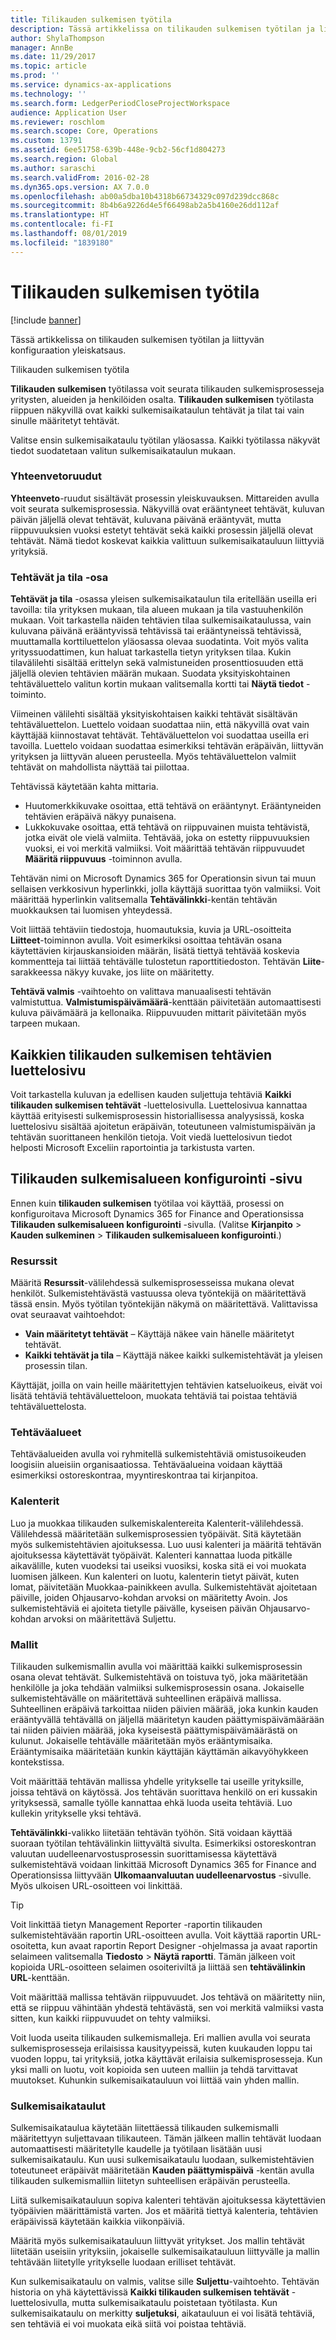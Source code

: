```yaml
---
title: Tilikauden sulkemisen työtila
description: Tässä artikkelissa on tilikauden sulkemisen työtilan ja liittyvän konfiguraation yleiskatsaus.
author: ShylaThompson
manager: AnnBe
ms.date: 11/29/2017
ms.topic: article
ms.prod: ''
ms.service: dynamics-ax-applications
ms.technology: ''
ms.search.form: LedgerPeriodCloseProjectWorkspace
audience: Application User
ms.reviewer: roschlom
ms.search.scope: Core, Operations
ms.custom: 13791
ms.assetid: 6ee51758-639b-448e-9cb2-56cf1d804273
ms.search.region: Global
ms.author: saraschi
ms.search.validFrom: 2016-02-28
ms.dyn365.ops.version: AX 7.0.0
ms.openlocfilehash: ab00a5dba10b4318b66734329c097d239dcc868c
ms.sourcegitcommit: 8b4b6a9226d4e5f66498ab2a5b4160e26dd112af
ms.translationtype: HT
ms.contentlocale: fi-FI
ms.lasthandoff: 08/01/2019
ms.locfileid: "1839180"
---
```

# <a name="financial-period-close-workspace"></a>Tilikauden sulkemisen työtila

[!include [banner](../includes/banner.md)]

Tässä artikkelissa on tilikauden sulkemisen työtilan ja liittyvän konfiguraation yleiskatsaus.

Tilikauden sulkemisen työtila

**Tilikauden sulkemisen**  työtilassa voit seurata tilikauden sulkemisprosesseja yritysten, alueiden ja henkilöiden osalta. **Tilikauden sulkemisen** työtilasta riippuen näkyvillä ovat kaikki sulkemisaikataulun tehtävät ja tilat tai vain sinulle määritetyt tehtävät. 

Valitse ensin sulkemisaikataulu työtilan yläosassa. Kaikki työtilassa näkyvät tiedot suodatetaan valitun sulkemisaikataulun mukaan.

### <a name="summary-tiles"></a>Yhteenvetoruudut

**Yhteenveto**-ruudut sisältävät prosessin yleiskuvauksen. Mittareiden avulla voit seurata sulkemisprosessia. Näkyvillä ovat erääntyneet tehtävät, kuluvan päivän jäljellä olevat tehtävät, kuluvana päivänä erääntyvät, mutta riippuvuuksien vuoksi estetyt tehtävät sekä kaikki prosessin jäljellä olevat tehtävät. Nämä tiedot koskevat kaikkia valittuun sulkemisaikatauluun liittyviä yrityksiä.

### <a name="tasks-and-status-section"></a>Tehtävät ja tila -osa

**Tehtävät ja tila** -osassa yleisen sulkemisaikataulun tila eritellään useilla eri tavoilla: tila yrityksen mukaan, tila alueen mukaan ja tila vastuuhenkilön mukaan. Voit tarkastella näiden tehtävien tilaa sulkemisaikataulussa, vain kuluvana päivänä erääntyvissä tehtävissä tai erääntyneissä tehtävissä, muuttamalla korttiluettelon yläosassa olevaa suodatinta. Voit myös valita yrityssuodattimen, kun haluat tarkastella tietyn yrityksen tilaa. Kukin tilavälilehti sisältää erittelyn sekä valmistuneiden prosenttiosuuden että jäljellä olevien tehtävien määrän mukaan. Suodata yksityiskohtainen tehtäväluettelo valitun kortin mukaan valitsemalla kortti tai **Näytä tiedot** -toiminto. 

Viimeinen välilehti sisältää yksityiskohtaisen kaikki tehtävät sisältävän tehtäväluettelon. Luettelo voidaan suodattaa niin, että näkyvillä ovat vain käyttäjää kiinnostavat tehtävät. Tehtäväluettelon voi suodattaa useilla eri tavoilla. Luettelo voidaan suodattaa esimerkiksi tehtävän eräpäivän, liittyvän yrityksen ja liittyvän alueen perusteella. Myös tehtäväluettelon valmiit tehtävät on mahdollista näyttää tai piilottaa. 

Tehtävissä käytetään kahta mittaria.

-   Huutomerkkikuvake osoittaa, että tehtävä on erääntynyt. Erääntyneiden tehtävien eräpäivä näkyy punaisena.
-   Lukkokuvake osoittaa, että tehtävä on riippuvainen muista tehtävistä, jotka eivät ole vielä valmiita. Tehtävää, joka on estetty riippuvuuksien vuoksi, ei voi merkitä valmiiksi. Voit määrittää tehtävän riippuvuudet **Määritä riippuvuus** -toiminnon avulla.

Tehtävän nimi on Microsoft Dynamics 365 for Operationsin sivun tai muun sellaisen verkkosivun hyperlinkki, jolla käyttäjä suorittaa työn valmiiksi. Voit määrittää hyperlinkin valitsemalla **Tehtävälinkki**-kentän tehtävän muokkauksen tai luomisen yhteydessä. 

Voit liittää tehtäviin tiedostoja, huomautuksia, kuvia ja URL-osoitteita **Liitteet**-toiminnon avulla. Voit esimerkiksi osoittaa tehtävän osana käytettävien kirjauskansioiden määrän, lisätä tiettyä tehtävää koskevia kommentteja tai liittää tehtävälle tulostetun raporttitiedoston. Tehtävän **Liite**-sarakkeessa näkyy kuvake, jos liite on määritetty. 

**Tehtävä valmis** -vaihtoehto on valittava manuaalisesti tehtävän valmistuttua. **Valmistumispäivämäärä**-kenttään päivitetään automaattisesti kuluva päivämäärä ja kellonaika. Riippuvuuden mittarit päivitetään myös tarpeen mukaan.

## <a name="all-financial-period-close-tasks-list-page"></a>Kaikkien tilikauden sulkemisen tehtävien luettelosivu
Voit tarkastella kuluvan ja edellisen kauden suljettuja tehtäviä **Kaikki tilikauden sulkemisen tehtävät** -luettelosivulla. Luettelosivua kannattaa käyttää erityisesti sulkemisprosessin historiallisessa analyysissä, koska luettelosivu sisältää ajoitetun eräpäivän, toteutuneen valmistumispäivän ja tehtävän suorittaneen henkilön tietoja. Voit viedä luettelosivun tiedot helposti Microsoft Exceliin raportointia ja tarkistusta varten.

## <a name="financial-period-close-configuration-page"></a>Tilikauden sulkemisalueen konfigurointi -sivu
Ennen kuin **tilikauden sulkemisen** työtilaa voi käyttää, prosessi on konfiguroitava Microsoft Dynamics 365 for Finance and Operationsissa **Tilikauden sulkemisalueen konfigurointi** -sivulla. (Valitse **Kirjanpito** &gt; **Kauden sulkeminen** &gt; **Tilikauden sulkemisalueen konfigurointi**.)

### <a name="resources"></a>Resurssit

Määritä **Resurssit**-välilehdessä sulkemisprosesseissa mukana olevat henkilöt. Sulkemistehtävästä vastuussa oleva työntekijä on määritettävä tässä ensin. Myös työtilan työntekijän näkymä on määritettävä. Valittavissa ovat seuraavat vaihtoehdot:

-   **Vain määritetyt tehtävät** – Käyttäjä näkee vain hänelle määritetyt tehtävät.
-   **Kaikki tehtävät ja tila** – Käyttäjä näkee kaikki sulkemistehtävät ja yleisen prosessin tilan.

Käyttäjät, joilla on vain heille määritettyjen tehtävien katseluoikeus, eivät voi lisätä tehtäviä tehtäväluetteloon, muokata tehtäviä tai poistaa tehtäviä tehtäväluettelosta.

### <a name="task-areas"></a>Tehtäväalueet

Tehtäväalueiden avulla voi ryhmitellä sulkemistehtäviä omistusoikeuden loogisiin alueisiin organisaatiossa. Tehtäväalueina voidaan käyttää esimerkiksi ostoreskontraa, myyntireskontraa tai kirjanpitoa.

### <a name="calendars"></a>Kalenterit

Luo ja muokkaa tilikauden sulkemiskalentereita Kalenterit-välilehdessä. Välilehdessä määritetään sulkemisprosessien työpäivät. Sitä käytetään myös sulkemistehtävien ajoituksessa.  Luo uusi kalenteri ja määritä tehtävän ajoituksessa käytettävät työpäivät.  Kalenteri kannattaa luoda pitkälle aikavälille, kuten vuodeksi tai useiksi vuosiksi, koska sitä ei voi muokata luomisen jälkeen.  Kun kalenteri on luotu, kalenterin tietyt päivät, kuten lomat, päivitetään Muokkaa-painikkeen avulla.  Sulkemistehtävät ajoitetaan päiville, joiden Ohjausarvo-kohdan arvoksi on määritetty Avoin.  Jos sulkemistehtäviä ei ajoiteta tietylle päivälle, kyseisen päivän Ohjausarvo-kohdan arvoksi on määritettävä Suljettu.

### <a name="templates"></a>Mallit

Tilikauden sulkemismallin avulla voi määrittää kaikki sulkemisprosessin osana olevat tehtävät. Sulkemistehtävä on toistuva työ, joka määritetään henkilölle ja joka tehdään valmiiksi sulkemisprosessin osana. Jokaiselle sulkemistehtävälle on määritettävä suhteellinen eräpäivä mallissa. Suhteellinen eräpäivä tarkoittaa niiden päivien määrää, joka kunkin kauden erääntyvällä tehtävällä on jäljellä määritetyn kauden päättymispäivämäärään tai niiden päivien määrää, joka kyseisestä päättymispäivämäärästä on kulunut. Jokaiselle tehtävälle määritetään myös erääntymisaika. Erääntymisaika määritetään kunkin käyttäjän käyttämän aikavyöhykkeen kontekstissa. 

Voit määrittää tehtävän mallissa yhdelle yritykselle tai useille yrityksille, joissa tehtävä on käytössä. Jos tehtävän suorittava henkilö on eri kussakin yrityksessä, samalle työlle kannattaa ehkä luoda useita tehtäviä. Luo kullekin yritykselle yksi tehtävä. 

**Tehtävälinkki**-valikko liitetään tehtävän työhön. Sitä voidaan käyttää suoraan työtilan tehtävälinkin liittyvältä sivulta. Esimerkiksi ostoreskontran valuutan uudelleenarvostusprosessin suorittamisessa käytettävä sulkemistehtävä voidaan linkittää Microsoft Dynamics 365 for Finance and Operationsissa liittyvään **Ulkomaanvaluutan uudelleenarvostus** -sivulle. Myös ulkoisen URL-osoitteen voi linkittää. 

> [!TIP]
> Voit linkittää tietyn Management Reporter -raportin tilikauden sulkemistehtävään raportin URL-osoitteen avulla. Voit käyttää raportin URL-osoitetta, kun avaat raportin Report Designer -ohjelmassa ja avaat raportin selaimeen valitsemalla **Tiedosto** &gt; **Näytä raportti**. Tämän jälkeen voit kopioida URL-osoitteen selaimen osoiteriviltä ja liittää sen **tehtävälinkin** **URL**-kenttään. 

Voit määrittää mallissa tehtävän riippuvuudet. Jos tehtävä on määritetty niin, että se riippuu vähintään yhdestä tehtävästä, sen voi merkitä valmiiksi vasta sitten, kun kaikki riippuvuudet on tehty valmiiksi. 

Voit luoda useita tilikauden sulkemismalleja. Eri mallien avulla voi seurata sulkemisprosesseja erilaisissa kausityypeissä, kuten kuukauden loppu tai vuoden loppu, tai yrityksiä, jotka käyttävät erilaisia sulkemisprosesseja. Kun yksi malli on luotu, voit kopioida sen uuteen malliin ja tehdä tarvittavat muutokset. Kuhunkin sulkemisaikatauluun voi liittää vain yhden mallin.

### <a name="closing-schedules"></a>Sulkemisaikataulut

Sulkemisaikataulua käytetään liitettäessä tilikauden sulkemismalli määritettyyn suljettavaan tilikauteen. Tämän jälkeen mallin tehtävät luodaan automaattisesti määritetylle kaudelle ja työtilaan lisätään uusi sulkemisaikataulu. Kun uusi sulkemisaikataulu luodaan, sulkemistehtävien toteutuneet eräpäivät määritetään **Kauden päättymispäivä** -kentän avulla tilikauden sulkemismalliin liitetyn suhteellisen eräpäivän perusteella. 

Liitä sulkemisaikatauluun sopiva kalenteri tehtävän ajoituksessa käytettävien työpäivien määrittämistä varten. Jos et määritä tiettyä kalenteria, tehtävien eräpäivissä käytetään kaikkia viikonpäiviä. 

Määritä myös sulkemisaikatauluun liittyvät yritykset. Jos mallin tehtävät liitetään useisiin yrityksiin, jokaiselle sulkemisaikatauluun liittyvälle ja mallin tehtävään liitetylle yritykselle luodaan erilliset tehtävät. 

Kun sulkemisaikataulu on valmis, valitse sille **Suljettu**-vaihtoehto. Tehtävän historia on yhä käytettävissä **Kaikki tilikauden sulkemisen tehtävät** -luettelosivulla, mutta sulkemisaikataulu poistetaan työtilasta. Kun sulkemisaikataulu on merkitty **suljetuksi**, aikatauluun ei voi lisätä tehtäviä, sen tehtäviä ei voi muokata eikä siitä voi poistaa tehtäviä.



